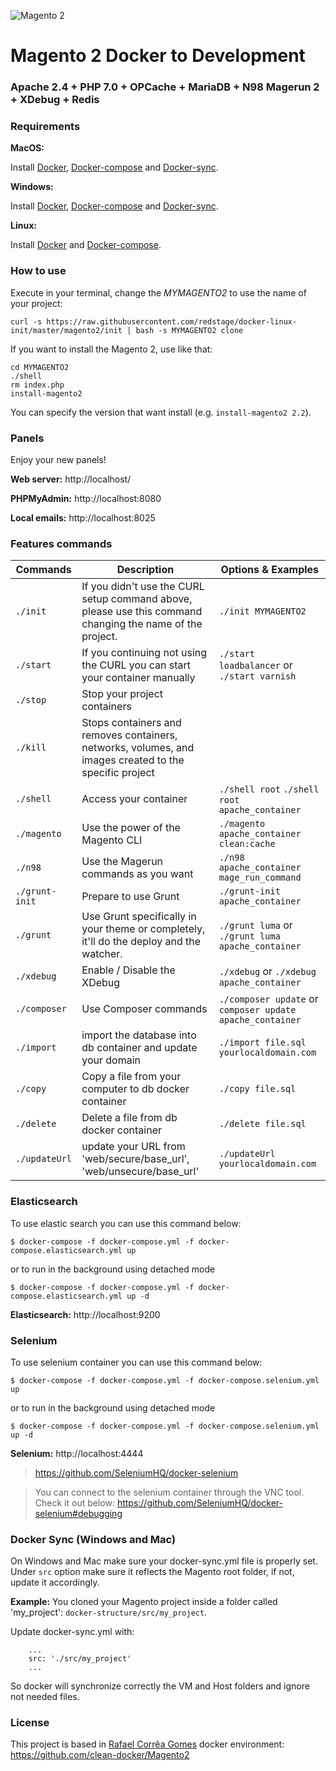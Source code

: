 ![Magento 2](https://cdn.rawgit.com/rafaelstz/magento2-snippets-visualstudio/master/images/icon.png)

#  Magento 2 Docker to Development

### Apache 2.4 + PHP 7.0 + OPCache + MariaDB + N98 Magerun 2 + XDebug + Redis

### Requirements

**MacOS:**

Install [Docker](https://docs.docker.com/docker-for-mac/install/), [Docker-compose](https://docs.docker.com/compose/install/#install-compose) and [Docker-sync](https://github.com/EugenMayer/docker-sync/wiki/docker-sync-on-OSX).

**Windows:**

Install [Docker](https://docs.docker.com/docker-for-windows/install/), [Docker-compose](https://docs.docker.com/compose/install/#install-compose) and [Docker-sync](https://github.com/EugenMayer/docker-sync/wiki/docker-sync-on-Windows).

**Linux:**

Install [Docker](https://docs.docker.com/engine/installation/linux/docker-ce/ubuntu/) and [Docker-compose](https://docs.docker.com/compose/install/#install-compose).

### How to use

Execute in your terminal, change the *MYMAGENTO2* to use the name of your project:

```
curl -s https://raw.githubusercontent.com/redstage/docker-linux-init/master/magento2/init | bash -s MYMAGENTO2 clone
```

If you want to install the Magento 2, use like that:

```
cd MYMAGENTO2
./shell
rm index.php
install-magento2
```

You can specify the version that want install (e.g. `install-magento2 2.2`).

### Panels

Enjoy your new panels!

**Web server:** http://localhost/

**PHPMyAdmin:** http://localhost:8080

**Local emails:** http://localhost:8025

### Features commands

| Commands  | Description  | Options & Examples |
|---|---|---|
| `./init`  | If you didn't use the CURL setup command above, please use this command changing the name of the project.  | `./init MYMAGENTO2` |
| `./start`  | If you continuing not using the CURL you can start your container manually  | `./start loadbalancer` or `./start varnish` |
| `./stop`  | Stop your project containers  | |
| `./kill`  | Stops containers and removes containers, networks, volumes, and images created to the specific project  | |
| `./shell`  | Access your container  | `./shell root` `./shell root apache_container` | |
| `./magento`  | Use the power of the Magento CLI  | `./magento apache_container clean:cache` |
| `./n98`  | Use the Magerun commands as you want | `./n98 apache_container mage_run_command` |
| `./grunt-init`  | Prepare to use Grunt  | `./grunt-init apache_container` |
| `./grunt`  | Use Grunt specifically in your theme or completely, it'll do the deploy and the watcher.  | `./grunt luma` or `./grunt luma apache_container` |
| `./xdebug`  |  Enable / Disable the XDebug | `./xdebug` or `./xdebug apache_container` |
| `./composer`  |  Use Composer commands | `./composer update` or `composer update apache_container` |
| `./import`  |  import the database into db container and update your domain | `./import file.sql yourlocaldomain.com`|
| `./copy`  |  Copy a file from your computer to db docker container | `./copy file.sql`|
| `./delete`  |  Delete a file from db docker container | `./delete file.sql`|
| `./updateUrl`  |  update your URL from 'web/secure/base_url', 'web/unsecure/base_url'| `./updateUrl yourlocaldomain.com`|

### Elasticsearch 

To use elastic search you can use this command below:

`$ docker-compose -f docker-compose.yml -f docker-compose.elasticsearch.yml up`

or to run in the background using detached mode

`$ docker-compose -f docker-compose.yml -f docker-compose.elasticsearch.yml up -d`

**Elasticsearch:** http://localhost:9200

### Selenium 

To use selenium container you can use this command below:

`$ docker-compose -f docker-compose.yml -f docker-compose.selenium.yml up`

or to run in the background using detached mode

`$ docker-compose -f docker-compose.yml -f docker-compose.selenium.yml up -d`

**Selenium:** http://localhost:4444

> https://github.com/SeleniumHQ/docker-selenium

> You can connect to the selenium container through the VNC tool. Check it out below:
> https://github.com/SeleniumHQ/docker-selenium#debugging

### Docker Sync (Windows and Mac)

On Windows and Mac make sure your docker-sync.yml file is properly set.
Under `src` option make sure it reflects the Magento root folder, if not, update it accordingly.

**Example:** You cloned your Magento project inside a folder called 'my_project': `docker-structure/src/my_project`.

Update docker-sync.yml with:

```
	...
	src: './src/my_project'
	...
```

So docker will synchronize correctly the VM and Host folders and ignore not needed files.

### License
This project is based in
[Rafael Corrêa Gomes](https://github.com/rafaelstz/) docker environment: https://github.com/clean-docker/Magento2
